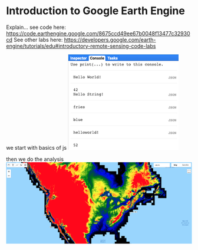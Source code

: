# Introduction to Google Earth Engine

Explain... see code here: https://code.earthengine.google.com/8675ccd49ee67b0048f13477c32930cd
See other labs here: https://developers.google.com/earth-engine/tutorials/edu#introductory-remote-sensing-code-labs

we start with basics of js
![](images/JS_basics_output.png.png)

then we do the analysis
![](images/DSM_analysis_output.png)
